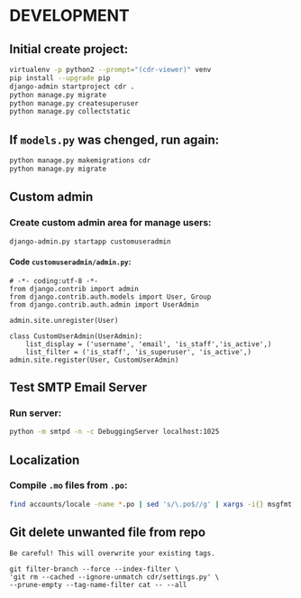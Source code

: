 # DEVELOPMENT

## Initial create project:

```bash
virtualenv -p python2 --prompt="(cdr-viewer)" venv
pip install --upgrade pip
django-admin startproject cdr .
python manage.py migrate
python manage.py createsuperuser
python manage.py collectstatic
```

## If `models.py` was chenged, run again:

```bash
python manage.py makemigrations cdr
python manage.py migrate
```

## Custom admin

### Create custom admin area for manage users:
```bash
django-admin.py startapp customuseradmin
```
#### Code `customuseradmin/admin.py`:
```
# -*- coding:utf-8 -*-
from django.contrib import admin
from django.contrib.auth.models import User, Group
from django.contrib.auth.admin import UserAdmin

admin.site.unregister(User)

class CustomUserAdmin(UserAdmin):
    list_display = ('username', 'email', 'is_staff','is_active',)
    list_filter = ('is_staff', 'is_superuser', 'is_active',)
admin.site.register(User, CustomUserAdmin)
```

## Test **SMTP** Email Server

### Run server:
```bash
python -m smtpd -n -c DebuggingServer localhost:1025
```

## Localization

### Compile `.mo` files from `.po`:
```bash
find accounts/locale -name *.po | sed 's/\.po$//g' | xargs -i{} msgfmt {}.po -o {}.mo
```

## Git delete unwanted file from repo

`Be careful! This will overwrite your existing tags.`
```
git filter-branch --force --index-filter \
'git rm --cached --ignore-unmatch cdr/settings.py' \
--prune-empty --tag-name-filter cat -- --all
```
